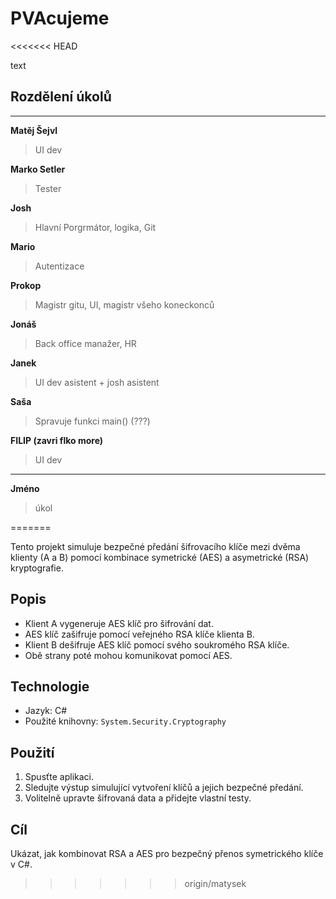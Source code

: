 
# PVAcujeme
<<<<<<< HEAD

text

## Rozdělení úkolů
<hr>

**Matěj Šejvl**
> UI dev


**Marko Setler**
> Tester

**Josh**
> Hlavní Porgrmátor, logika, Git

**Mario**
> Autentizace

**Prokop**
> Magistr gitu, UI, magistr všeho koneckonců

**Jonáš**
> Back office manažer, HR

**Janek**
> UI dev asistent + josh asistent

**Saša**
> Spravuje funkci main() (???)

**FILIP (zavri flko more)**
> UI dev

<hr>

**Jméno**
> úkol









=======

Tento projekt simuluje bezpečné předání šifrovacího klíče mezi dvěma klienty (A a B) pomocí kombinace symetrické (AES) a asymetrické (RSA) kryptografie.

## Popis

- Klient A vygeneruje AES klíč pro šifrování dat.
- AES klíč zašifruje pomocí veřejného RSA klíče klienta B.
- Klient B dešifruje AES klíč pomocí svého soukromého RSA klíče.
- Obě strany poté mohou komunikovat pomocí AES.

## Technologie

- Jazyk: C#
- Použité knihovny: `System.Security.Cryptography`

## Použití

1. Spusťte aplikaci.
2. Sledujte výstup simulující vytvoření klíčů a jejich bezpečné předání.
3. Volitelně upravte šifrovaná data a přidejte vlastní testy.

## Cíl

Ukázat, jak kombinovat RSA a AES pro bezpečný přenos symetrického klíče v C#.
>>>>>>> origin/matysek
